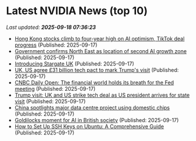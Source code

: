 # Latest NVIDIA News (top 10)
_Last updated: **2025-09-18 07:36:23**_

- [Hong Kong stocks climb to four-year high on AI optimism, TikTok deal progress](https://economictimes.indiatimes.com/markets/stocks/news/hong-kong-stocks-climb-to-four-year-high-on-ai-optimism-tiktok-deal-progress/articleshow/123938687.cms) (Published: 2025-09-17)
- [Government confirms North East as location of second AI growth zone](https://www.computerweekly.com/news/366631325/Government-confirms-North-East-as-location-of-second-AI-Growth-Zone) (Published: 2025-09-17)
- [Introducing Stargate UK](https://openai.com/index/introducing-stargate-uk/) (Published: 2025-09-17)
- [UK, US agree £31 billion tech pact to mark Trump's visit](https://www.rte.ie/news/business/2025/0917/1533887-uk-us-agree-l31-billion-tech-pact-to-mark-trumps-visit/) (Published: 2025-09-17)
- [CNBC Daily Open: The financial world holds its breath for the Fed meeting](https://www.cnbc.com/2025/09/17/cnbc-daily-open-the-financial-world-holds-its-breath-for-the-fed-meeting.html) (Published: 2025-09-17)
- [Trump visit: UK and US strike tech deal as US president arrives for state visit](https://www.independent.ie/world-news/britain/trump-visit-uk-and-us-strike-tech-deal-as-us-president-arrives-for-state-visit/a1913981932.html) (Published: 2025-09-17)
- [China spotlights major data centre project using domestic chips](https://economictimes.indiatimes.com/tech/technology/china-spotlights-major-data-centre-project-using-domestic-chips/articleshow/123937239.cms) (Published: 2025-09-17)
- [Goldilocks moment for AI in British society](https://www.computerweekly.com/blog/Cliff-Sarans-Enterprise-blog/Goldilocks-moment-for-AI-in-British-society) (Published: 2025-09-17)
- [How to Set Up SSH Keys on Ubuntu: A Comprehensive Guide](https://www.digitalocean.com/community/tutorials/how-to-set-up-ssh-keys-on-ubuntu-22-04) (Published: 2025-09-17)
